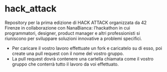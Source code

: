 # hack_attack
Repository per la prima edizione di HACK ATTACK organizzata da 42 Firenze in collaborazione con NanaBianca: l’hackathon in cui programmatori, designer, product manager e altri professionisti si riuniscono per sviluppare soluzioni innovative a problemi specifici.

- Per caricare il vostro lavoro effettuate un fork e caricatelo su di esso, poi create una pull request con il nome del vostro gruppo.
- La pull request dovrà contenere una cartella chiamata come il vostro gruppo che conterrà tutto il lavoro da voi effettuato.

